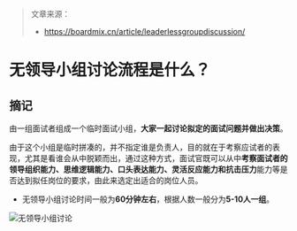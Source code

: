 > 文章来源：
>
> - https://boardmix.cn/article/leaderlessgroupdiscussion/

# 无领导小组讨论流程是什么？

## 摘记

由一组面试者组成一个临时面试小组，**大家一起讨论拟定的面试问题并做出决策**。

由于这个小组是临时拼凑的，并不指定谁是负责人，目的就在于考察应试者的表现，尤其是看谁会从中脱颖而出，通过这种方式，面试官既可以从中**考察面试者的领导组织能力、思维逻辑能力、口头表达能力、灵活反应能力和抗击压力**能力等是否达到拟任岗位的要求，由此来选定出适合的岗位人员。

- 无领导小组讨论时间一般为**60分钟左右**，根据人数一般分为**5-10人一组**。

![无领导小组讨论](https://cms.boardmix.cn/images/pictures/leaderlessgroupdiscussion01.png)

